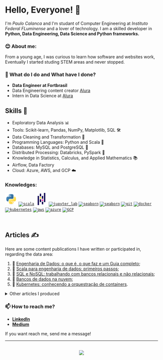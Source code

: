 # Hello, Everyone! 👋

I'm _Paulo Calanca_ and I'm studant of Computer Engineering at _Instituto Federal FLuminense_ and a lover of technology. I am a skilled developer in **Python, Data Engineering, Data Science and Python frameworks.**  

### 😊 About me:  
<p>From a young age, I was curious to learn how software and websites work, Eventually I started studing STEM areas and never stopped.</p>

### 🌱 What do I do and What have I done? 

- **Data Engineer at Fortbrasil**
- Data Engineering content creator [Alura](https://cursos.alura.com.br/user/paulo-calanca)
- Intern in Data Science at [Alura](https://www.alura.com.br/)

 
</div>

## Skills 🚀

- Exploratory Data Analysis 📊
- Tools: Scikit-learn, Pandas, NumPy, Matplotlib, SQL 🛠️
- Data Cleaning and Transformation 🧹
- Programming Languages: Python and Scala 🐍
- Databases: MySQL and PostgreSQL 💾
- Distributed Processing: Databricks, PySpark 🌟
- Knowledge in Statistics, Calculus, and Applied Mathematics 📚
- Airflow, Data Factory
- Cloud: Azure, AWS, and GCP ☁️


### Knowledges:

<section>
 <!-- Language icons -->
 <p align="left">
 <!-- Python -->
 <a href="https://www.python.org" target="_blank" rel="noreferrer"><code><img src="https://raw.githubusercontent.com/devicons/devicon/master/icons/python/python-original.svg" alt="python" width="40" height="40"/></code></a>
 <!--Scala-->
 <a href="https://www.scala-lang.org/" target="_blank" rel="noreferrer"><code><img src="https://cdn.jsdelivr.net/gh/devicons/devicon/icons/scala/scala-original.svg" alt="scala" width="40" height="40"/></code></a>
  <!-- Pandas -->
 <a href="https://pandas.pydata.org/" target="_blank" rel="noreferrer"><code><img src="https://raw.githubusercontent.com/devicons/devicon/2ae2a900d2f041da66e950e4d48052658d850630/icons/pandas/pandas-original.svg" alt="pandas" width="40" height="40"/></code></a>
 <!-- Jupyter -->
 <a href="https://jupyter.org/" target="_blank" rel="noreferrer"><code><img src="https://cdn.jsdelivr.net/gh/devicons/devicon/icons/jupyter/jupyter-original.svg" alt="jupyter_lab" width="40" height="40"/></code></a>
 <!-- Numpy -->
 <a href="https://numpy.org/" target="_blank" rel="noreferrer"><code><img src="https://cdn.jsdelivr.net/gh/devicons/devicon/icons/numpy/numpy-original.svg" alt="seaborn" width="40" height="40"/></code></a>
 <!-- Seaborn -->
 <a href="https://seaborn.pydata.org/" target="_blank" rel="noreferrer"><code><img src="https://seaborn.pydata.org/_images/logo-mark-lightbg.svg" alt="seaborn" width="40" height="40"/></code></a>
 <!-- Git -->
 <a href="https://git-scm.com/" target="_blank" rel="noreferrer"><code><img src="https://www.vectorlogo.zone/logos/git-scm/git-scm-icon.svg" alt="git" width="40" height="40"/></code></a>
 <!-- Docker -->
 <a href="https://www.docker.com/" target="_blank" rel="noreferrer"><code><img src="https://cdn.jsdelivr.net/gh/devicons/devicon/icons/docker/docker-original-wordmark.svg" alt="docker" width="40" height="40"/></code></a>
 <!-- Kubernetes -->
 <a href="https://kubernetes.io/pt-br/" target="_blank" rel="noreferrer"><code><img src="https://cdn.jsdelivr.net/gh/devicons/devicon/icons/kubernetes/kubernetes-plain.svg"  alt="kubernetes" width="40" height="40"/></code></a>
<!-- Aws -->
 <a href="https://aws.amazon.com/pt/what-is-aws/" target="_blank" rel="noreferrer"><code><img src="https://cdn.jsdelivr.net/gh/devicons/devicon/icons/amazonwebservices/amazonwebservices-original.svg" alt="aws" width="40" height="40"/></code></a>
 <!-- Azure -->
 <a href="https://azure.microsoft.com/en-us/homepage-b/" target="_blank" rel="noreferrer"><code><img src="https://cdn.jsdelivr.net/gh/devicons/devicon/icons/azure/azure-original.svg" alt="azure" width="40" height="40"/></code></a>
 <!--  -->
 <a href="https://cloud.google.com/?hl=pt-br" target="_blank" rel="noreferrer"><code><img src="https://cdn.jsdelivr.net/gh/devicons/devicon/icons/googlecloud/googlecloud-original.svg" alt="GCP" width="40" height="40"/></code></a>

 </p>
 <br> 
</section>


## Articles ✍️

Here are some content publications I have written or participated in, regarding the data area:

1. 📄 [Engenharia de Dados: o que é, o que faz e um Guia completo](https://www.alura.com.br/artigos/engenharia-dados);
2. 📄 [Scala para engenharia de dados: primeiros passos](https://www.alura.com.br/artigos/scala-engenharia-dados-primeiros-passos);
3. 📄 [SQL e NoSQL: trabalhando com bancos relacionais e não relacionais](https://www.alura.com.br/artigos/sql-nosql-bancos-relacionais-nao-relacionais?);
4. 📄 [Bancos de dados na nuvem](https://www.alura.com.br/artigos/bancos-dados-nuvem);
5. 📄 [Kubernetes: conhecendo a orquestração de containers](https://www.alura.com.br/artigos/kubernetes-conhecendo-orquestracao-containers?).

<details>
<summary>Other articles I produced</summary>
- <a href='https://www.alura.com.br/empresas/artigos/okr'>📄 O que é OKR? Significado, Exemplo prático, benefícios e cursos</a>

</details>

### 📫 How to reach me?
<!--- - [My Academic Page](notion) --->
- **[LinkedIn](https://www.linkedin.com/in/paulocalanca)**
- **[Medium](https://medium.com/@PauloCalanca)**



If you want reach me, send me a message!




---
<br>
<div align="center">
  <!-- <a href="https://github.com/Alm3ida">
  <img height="180em" src="https://github-readme-stats.vercel.app/api?username=Alm3ida&show_icons=true&theme=aura&include_all_commits=true&count_private=true"/> -->
  <img height="180em" src="https://github-readme-stats.vercel.app/api/top-langs/?username=PFCalanca&layout=compact&langs_count=7&theme=github_dark"/>
</div>





<!--
**PFCalanca/PFCalanca** is a ✨ _special_ ✨ repository because its `README.md` (this file) appears on your GitHub profile.

Here are some ideas to get you started:

- 🔭 I’m currently working on ...
- 🌱 I’m currently learning ...
- 👯 I’m looking to collaborate on ...
- 🤔 I’m looking for help with ...
- 💬 Ask me about ...
- 📫 How to reach me: ...
- 😄 Pronouns: ...
- ⚡ Fun fact: ...
-->
